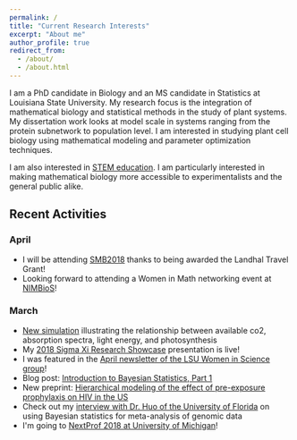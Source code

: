 ```yaml
---
permalink: /
title: "Current Research Interests"
excerpt: "About me"
author_profile: true
redirect_from: 
  - /about/
  - /about.html
---
```

I am a PhD candidate in Biology and an MS candidate in Statistics at Louisiana State University. My research focus is the integration of mathematical biology and statistical methods in the study of plant systems. My dissertation work looks at model scale in systems ranging from the protein subnetwork to population level. I am interested in studying plant cell biology using mathematical modeling and parameter optimization techniques. 

I am also interested in [STEM education](https://rdale1.github.io/teaching/). I am particularly interested in making mathematical biology more accessible to experimentalists and the general public alike.




## Recent Activities ##
### April ###
* I will be attending [SMB2018](https://www.smb2018.org/) thanks to being awarded the Landhal Travel Grant! 
* Looking forward to attending a Women in Math networking event at [NIMBioS](http://www.nimbios.org/tutorials/TT_SpatialData)! 

### March ###
* [New simulation](https://rdale1.shinyapps.io/wischu_biol2018/ ) illustrating the relationship between available co2, absorption spectra, light energy, and photosynthesis
* My [2018 Sigma Xi Research Showcase](https://rdaleresearch.tumblr.com/) presentation is live! 
* I was featured in the [April newsletter of the LSU Women in Science group](rdale1.github.io/publications/2018AprilNewsletter.pdf)! 
* Blog post: [Introduction to Bayesian Statistics, Part 1](https://iambecomecomputational.wordpress.com/2018/03/30/introduction-to-bayesian-statistics-part-1/)
* New preprint: [Hierarchical modeling of the effect of pre-exposure prophylaxis on HIV in the US](https://www.biorxiv.org/content/early/2018/03/22/285940)
* Check out my [interview with Dr. Huo of the University of Florida](https://community.plantae.org/article/4938546103625713555/interview-bayesian-statistics-for-meta-analysis-of-genomic-data) on using Bayesian statistics for meta-analysis of genomic data
* I'm going to [NextProf 2018 at University of Michigan](https://sites.lsa.umich.edu/nextprof-science/about-nextprof/)!

